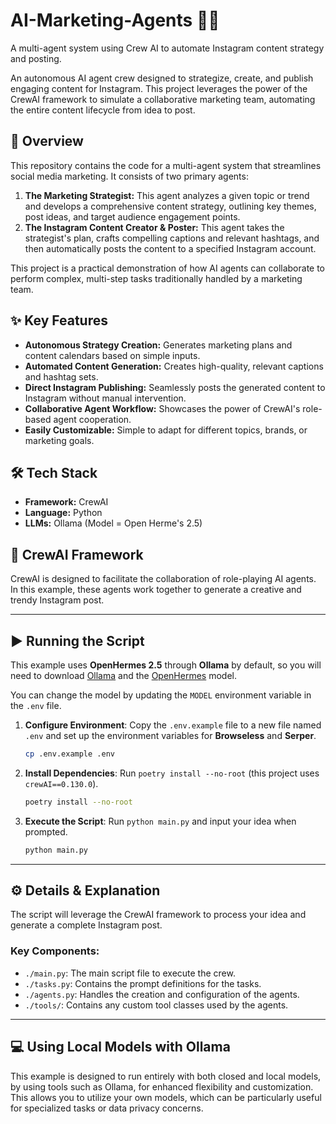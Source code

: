 
# AI-Marketing-Agents 🤖✨

A multi-agent system using Crew AI to automate Instagram content strategy and posting.

An autonomous AI agent crew designed to strategize, create, and publish engaging content for Instagram. This project leverages the power of the CrewAI framework to simulate a collaborative marketing team, automating the entire content lifecycle from idea to post.

## 🚀 Overview

This repository contains the code for a multi-agent system that streamlines social media marketing. It consists of two primary agents:

1.  **The Marketing Strategist:** This agent analyzes a given topic or trend and develops a comprehensive content strategy, outlining key themes, post ideas, and target audience engagement points.
2.  **The Instagram Content Creator & Poster:** This agent takes the strategist's plan, crafts compelling captions and relevant hashtags, and then automatically posts the content to a specified Instagram account.

This project is a practical demonstration of how AI agents can collaborate to perform complex, multi-step tasks traditionally handled by a marketing team.

## ✨ Key Features

* **Autonomous Strategy Creation:** Generates marketing plans and content calendars based on simple inputs.
* **Automated Content Generation:** Creates high-quality, relevant captions and hashtag sets.
* **Direct Instagram Publishing:** Seamlessly posts the generated content to Instagram without manual intervention.
* **Collaborative Agent Workflow:** Showcases the power of CrewAI's role-based agent cooperation.
* **Easily Customizable:** Simple to adapt for different topics, brands, or marketing goals.

## 🛠️ Tech Stack

* **Framework:** CrewAI
* **Language:** Python
* **LLMs:** Ollama (Model = Open Herme's 2.5)


## 🤖 CrewAI Framework

CrewAI is designed to facilitate the collaboration of role-playing AI agents. In this example, these agents work together to generate a creative and trendy Instagram post.

---
## ▶️ Running the Script

This example uses **OpenHermes 2.5** through **Ollama** by default, so you will need to download [Ollama](https://ollama.com/) and the [OpenHermes](https://ollama.com/library/openhermes) model.

You can change the model by updating the `MODEL` environment variable in the `.env` file.

1.  **Configure Environment**: Copy the `.env.example` file to a new file named `.env` and set up the environment variables for **Browseless** and **Serper**.
    ```bash
    cp .env.example .env
    ```

2.  **Install Dependencies**: Run `poetry install --no-root` (this project uses `crewAI==0.130.0`).
    ```bash
    poetry install --no-root
    ```

3.  **Execute the Script**: Run `python main.py` and input your idea when prompted.
    ```bash
    python main.py
    ```

---
## ⚙️ Details & Explanation

The script will leverage the CrewAI framework to process your idea and generate a complete Instagram post.

### Key Components:
* `./main.py`: The main script file to execute the crew.
* `./tasks.py`: Contains the prompt definitions for the tasks.
* `./agents.py`: Handles the creation and configuration of the agents.
* `./tools/`: Contains any custom tool classes used by the agents.

---
## 💻 Using Local Models with Ollama

This example is designed to run entirely with both closed and local models, by using tools such as Ollama, for enhanced flexibility and customization. This allows you to utilize your own models, which can be particularly useful for specialized tasks or data privacy concerns.
